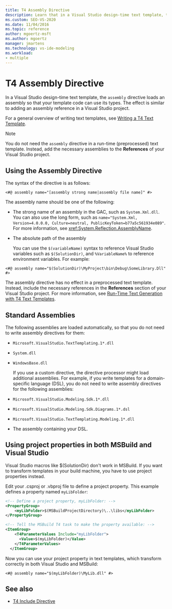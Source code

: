 ```yaml
---
title: T4 Assembly Directive
description: Learn that in a Visual Studio design-time text template, the assembly directive loads an assembly so that your template code can use its types.
ms.custom: SEO-VS-2020
ms.date: 11/04/2016
ms.topic: reference
author: mgoertz-msft
ms.author: mgoertz
manager: jmartens
ms.technology: vs-ide-modeling
ms.workload:
- multiple
---
```

# T4 Assembly Directive

In a Visual Studio design-time text template, the `assembly` directive loads an assembly so that your template code can use its types. The effect is similar to adding an assembly reference in a Visual Studio project.

 For a general overview of writing text templates, see [Writing a T4 Text Template](../modeling/writing-a-t4-text-template.md).

> [!NOTE]
> You do not need the `assembly` directive in a run-time (preprocessed) text template. Instead, add the necessary assemblies to the **References** of your Visual Studio project.

## Using the Assembly Directive
 The syntax of the directive is as follows:

```
<#@ assembly name="[assembly strong name|assembly file name]" #>
```

 The assembly name should be one of the following:

- The strong name of an assembly in the GAC, such as `System.Xml.dll`. You can also use the long form, such as `name="System.Xml, Version=4.0.0.0, Culture=neutral, PublicKeyToken=b77a5c561934e089"`. For more information, see <xref:System.Reflection.AssemblyName>.

- The absolute path of the assembly

  You can use the `$(variableName)` syntax to reference Visual Studio variables such as `$(SolutionDir)`, and `%VariableName%` to reference environment variables. For example:

```
<#@ assembly name="$(SolutionDir)\MyProject\bin\Debug\SomeLibrary.Dll" #>
```

 The assembly directive has no effect in a preprocessed text template. Instead, include the necessary references in the **References** section of your Visual Studio project. For more information, see [Run-Time Text Generation with T4 Text Templates](../modeling/run-time-text-generation-with-t4-text-templates.md).

## Standard Assemblies
 The following assemblies are loaded automatically, so that you do not need to write assembly directives for them:

- `Microsoft.VisualStudio.TextTemplating.1*.dll`

- `System.dll`

- `WindowsBase.dll`

  If you use a custom directive, the directive processor might load additional assemblies. For example, if you write templates for a domain-specific language (DSL), you do not need to write assembly directives for the following assemblies:

- `Microsoft.VisualStudio.Modeling.Sdk.1*.dll`

- `Microsoft.VisualStudio.Modeling.Sdk.Diagrams.1*.dsl`

- `Microsoft.VisualStudio.TextTemplating.Modeling.1*.dll`

- The assembly containing your DSL.

## <a name="msbuild"></a> Using project properties in both MSBuild and Visual Studio
 Visual Studio macros like $(SolutionDir) don't work in MSBuild. If you want to transform templates in your build machine, you have to use project properties instead.

 Edit your .csproj or .vbproj file to define a project property. This example defines a property named `myLibFolder`:

```xml
<!-- Define a project property, myLibFolder: -->
<PropertyGroup>
    <myLibFolder>$(MSBuildProjectDirectory)\..\libs</myLibFolder>
</PropertyGroup>

<!-- Tell the MSBuild T4 task to make the property available: -->
<ItemGroup>
    <T4ParameterValues Include="myLibFolder">
      <Value>$(myLibFolder)</Value>
    </T4ParameterValues>
  </ItemGroup>
```

 Now you can use your project property in text templates, which transform correctly in both Visual Studio and MSBuild:

```
<#@ assembly name="$(myLibFolder)\MyLib.dll" #>
```

## See also

- [T4 Include Directive](../modeling/t4-include-directive.md)
